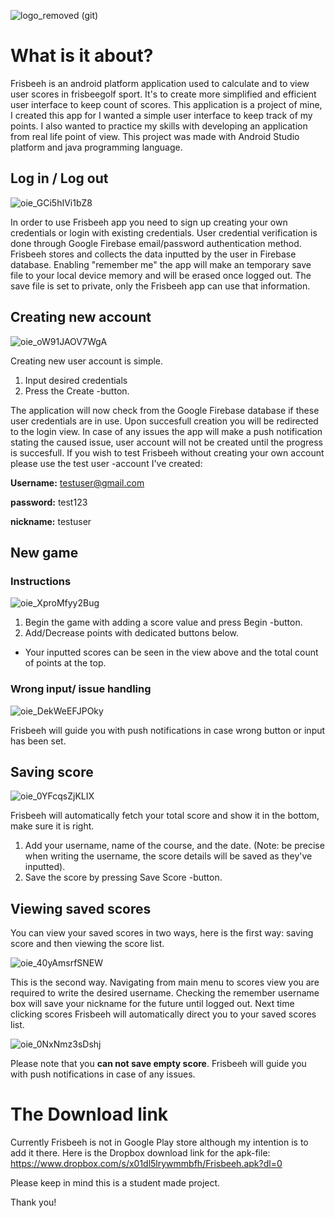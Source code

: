 ![logo_removed (git)](https://user-images.githubusercontent.com/68552044/88162329-dfd8d680-cc19-11ea-9c48-c39950d69a0a.png)

 # What is it about?
 
Frisbeeh is an android platform application used to calculate and to view user scores in frisbeegolf sport. It's to create more simplified and efficient user interface to keep count of scores. This application is a project of mine, I created this app for I wanted a simple user interface to keep track of my points. I also wanted to practice my skills with developing an application from real life point of view. This project was made with Android Studio platform and java programming language.

## Log in / Log out 
![oie_GCi5hIVi1bZ8](https://user-images.githubusercontent.com/68552044/88166487-013cc100-cc20-11ea-9270-01da3743214d.gif)

In order to use Frisbeeh app you need to sign up creating your own credentials or login with existing credentials. User credential verification is done through Google Firebase email/password authentication method. Frisbeeh stores and collects the data inputted by the user in Firebase database. 
Enabling "remember me" the app will make an temporary save file to your local device memory and will be erased once logged out. The save file is set to private, only the Frisbeeh app can use that information. 

## Creating new account

![oie_oW91JAOV7WgA](https://user-images.githubusercontent.com/68552044/88167902-38ac6d00-cc22-11ea-80bd-d361976637dd.gif)

Creating new user account is simple.
1. Input desired credentials
2. Press the Create -button.

The application will now check from the Google Firebase database if these user credentials are in use. Upon succesfull creation you will be redirected to the login view. In case of any issues the app will make a push notification stating the caused issue, user account will not be created until the progress is succesfull.
If you wish to test Frisbeeh without creating your own account please use the test user -account I've created:

**Username:** testuser@gmail.com

**password:** test123

**nickname:** testuser

## New game

### Instructions

![oie_XproMfyy2Bug](https://user-images.githubusercontent.com/68552044/88170111-cf2e5d80-cc25-11ea-9d71-cb4301fddd89.gif)

1. Begin the game with adding a score value and press Begin -button.
2. Add/Decrease points with dedicated buttons below.

- Your inputted scores can be seen in the view above and the total count of points at the top.

### Wrong input/ issue handling

![oie_DekWeEFJPOky](https://user-images.githubusercontent.com/68552044/88170390-47951e80-cc26-11ea-87ba-0b474edd0714.gif)

Frisbeeh will guide you with push notifications in case wrong button or input has been set.

## Saving score

![oie_0YFcqsZjKLIX](https://user-images.githubusercontent.com/68552044/88268400-10347980-ccdb-11ea-803e-935095b22458.gif)

Frisbeeh will automatically fetch your total score and show it in the bottom, make sure it is right.
1. Add your username, name of the course, and the date. (Note: be precise when writing the username, the score details will be saved as they've inputted).
2. Save the score by pressing Save Score -button.

## Viewing saved scores

You can view your saved scores in two ways, here is the first way: saving score and then viewing the score list.

![oie_40yAmsrfSNEW](https://user-images.githubusercontent.com/68552044/88269003-f6476680-ccdb-11ea-9caf-117c084765cf.gif)

This is the second way. Navigating from main menu to scores view you are required to write the desired username. Checking the remember username box will save your nickname for the future until logged out. Next time clicking scores Frisbeeh will automatically direct you to your saved scores list.

![oie_0NxNmz3sDshj](https://user-images.githubusercontent.com/68552044/88269332-81c0f780-ccdc-11ea-907c-949610dde66e.gif)


Please note that you **can not save empty score**. Frisbeeh will guide you with push notifications in case of any issues.

# The Download link

Currently Frisbeeh is not in Google Play store although my intention is to add it there.
Here is the Dropbox download link for the apk-file:
https://www.dropbox.com/s/x01dl5lrywmmbfh/Frisbeeh.apk?dl=0

Please keep in mind this is a student made project.

Thank you!
